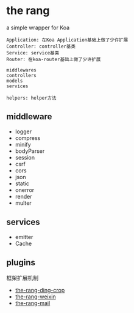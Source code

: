 # the rang

a simple wrapper for Koa

```
Application: 在Koa Application基础上做了少许扩展
Controller: controller基类
Service: service基类
Router: 在koa-router基础上做了少许扩展

middlewares
controllers
models
services

helpers: helper方法
```

## middleware

* logger
* compress
* minify
* bodyParser
* session
* csrf
* cors
* json
* static
* onerror
* render
* multer

## services

* emitter
* Cache

## plugins

框架扩展机制

* [the-rang-ding-crop](https://www.npmjs.com/package/the-rang-ding-crop)
* [the-rang-weixin](https://www.npmjs.com/package/the-rang-weixin)
* [the-rang-mail](https://www.npmjs.com/package/the-rang-mail)